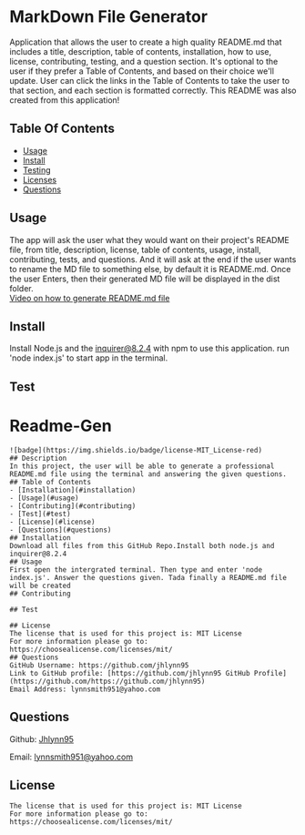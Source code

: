 # MarkDown File Generator

Application that allows the user to create a high quality README.md that includes a title, description, table of contents, installation, how to use, license, contributing, testing, and a question section. It's optional to the user if they prefer a Table of Contents, and based on their choice we'll update. User can click the links in the Table of Contents to take the user to that section, and each section is formatted correctly. This README was also created from this application!

## Table Of Contents

- [Usage](#usage)
- [Install](#install)
- [Testing](#test)
- [Licenses](#license)
- [Questions](#questions)

## Usage

The app will ask the user what they would want on their project's README file, from title, description, license, table of contents, usage, install, contributing, tests, and questions. And it will ask at the end if the user wants to rename the MD file to something else, by default it is README.md. Once the user Enters, then their generated MD file will be displayed in the dist folder. <br />
[Video on how to generate README.md file](https://user-images.githubusercontent.com/109389786/213544192-a008e077-614d-4b55-85e9-e41bfbac9219.mp4)


## Install

Install Node.js and the inquirer@8.2.4 with npm to use this application. run 'node index.js' to start app in the terminal.

## Test

# Readme-Gen
    ![badge](https://img.shields.io/badge/license-MIT_License-red)
    ## Description 
    In this project, the user will be able to generate a professional README.md file using the terminal and answering the given questions.
    ## Table of Contents
    - [Installation](#installation)
    - [Usage](#usage)
    - [Contributing](#contributing)
    - [Test](#test)
    - [License](#license)
    - [Questions](#questions)
    ## Installation
    Download all files from this GitHub Repo.Install both node.js and inquirer@8.2.4
    ## Usage
    First open the intergrated terminal. Then type and enter 'node index.js'. Answer the questions given. Tada finally a README.md file will be created
    ## Contributing
    
    ## Test
    
    ## License
    The license that is used for this project is: MIT License
    For more information please go to: https://choosealicense.com/licenses/mit/
    ## Questions
    GitHub Username: https://github.com/jhlynn95
    Link to GitHub profile: [https://github.com/jhlynn95 GitHub Profile](https://github.com/https://github.com/jhlynn95)
    Email Address: lynnsmith951@yahoo.com

## Questions

Github: [Jhlynn95](https://github.com/jhlynn95)

Email: lynnsmith951@yahoo.com

## License
    The license that is used for this project is: MIT License
    For more information please go to: https://choosealicense.com/licenses/mit/
